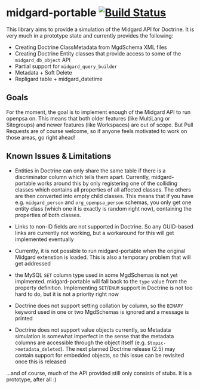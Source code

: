 midgard-portable [![Build Status](https://travis-ci.org/flack/midgard-portable.png?branch=master)](https://travis-ci.org/flack/midgard-portable)
================

This library aims to provide a simulation of the Midgard API for Doctrine. 
It is very much in a prototype state and currently provides the following:

 - Creating Doctrine ClassMetadata from MgdSchema XML files
 - Creating Doctrine Entity classes that provide access to some of the ``midgard_db_object`` API
 - Partial support for ``midgard_query_builder``
 - Metadata + Soft Delete
 - Repligard table + midgard_datetime
 
Goals
-----

For the moment, the goal is to implement enough of the Midgard API to run openpsa on. This means that both older
features (like MultiLang or Sitegroups) and newer features (like Workspaces) are out of scope. But Pull Requests 
are of course welcome, so if anyone feels motivated to work on those areas, go right ahead!
 
Known Issues & Limitations
--------------------------

 - Entities in Doctrine can only share the same table if there is a discriminator column which tells them apart.
   Currently, midgard-portable works around this by only registering one of the colliding classes which contains
   all properties of all affected classes. The others are then converted into empty child classes. This means that 
   if you have e.g. ``midgard_person`` and ``org_openpsa_person`` schemas, you only get one entity class (which one it is 
   exactly is random right now), containing the properties of both classes.
   
 - Links to non-ID fields are not supported in Doctrine. So any GUID-based links are currently not working, but a
   workaround for this will get implemented eventually 
   
 - Currently, it is not possible to run midgard-portable when the original Midgard extenstion is loaded. This is
   also a temporary problem that will get addressed

 - the MySQL ``SET`` column type used in some MgdSchemas is not yet implmented. midgard-portable will fall back to 
   the ``type`` value from the property definition. Implementing ``SET``/``ENUM`` support in Doctrine is not too hard to do,
   but it is not a priority right now
   
 - Doctrine does not support setting collation by column, so the ``BINARY`` keyword used in one or two MgdSchemas is 
   ignored and a message is printed
   
 - Doctrine does not support value objects currently, so Metadata simulation is somewhat imperfect in the sense 
   that the metadata columns are accessible through the object itself (e.g. ``$topic->metadata_deleted``). The 
   next planned Doctrine release (2.5) may contain support for embedded objects, so this issue can be revisited
   once this is released

...and of course, much of the API provided still only consists of stubs. It is a prototype, after all :)

